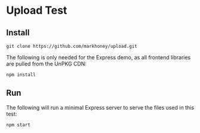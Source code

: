 # Upload Test

## Install

`git clone https://github.com/markhoney/upload.git`

The following is only needed for the Express demo, as all frontend libraries are pulled from the UnPKG CDN:

`npm install`

## Run

The following will run a minimal Express server to serve the files used in this test:

`npm start`

